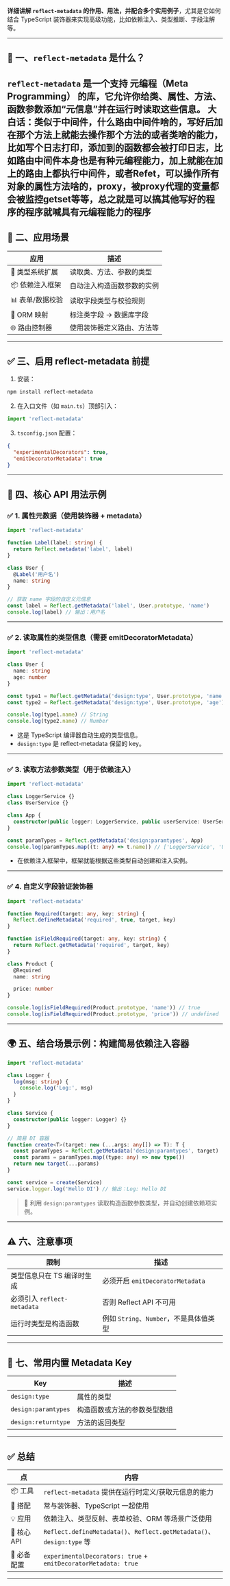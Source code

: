 **详细讲解 `reflect-metadata` 的作用、用法，并配合多个实用例子**，尤其是它如何结合 TypeScript 装饰器来实现高级功能，比如依赖注入、类型推断、字段注解等。

---

## 🧠 一、`reflect-metadata` 是什么？

`reflect-metadata` 是一个支持 **元编程（Meta Programming）** 的库，它允许你给类、属性、方法、函数参数添加“**元信息**”并在运行时读取这些信息。
大白话：类似于中间件，什么路由中间件啥的，写好后加在那个方法上就能去操作那个方法的或者类啥的能力，比如写个日志打印，添加到的函数都会被打印日志，比如路由中间件本身也是有种元编程能力，加上就能在加上的路由上都执行中间件，或者Refet，可以操作所有对象的属性方法啥的，proxy，被proxy代理的变量都会被监控getset等等，总之就是可以搞其他写好的程序的程序就喊具有元编程能力的程序
---

## 🎯 二、应用场景

| 应用         | 描述            |
| ---------- | ------------- |
| 🧱 类型系统扩展  | 读取类、方法、参数的类型  |
| 📦 依赖注入框架  | 自动注入构造函数参数的实例 |
| 📊 表单/数据校验 | 读取字段类型与校验规则   |
| 🧩 ORM 映射  | 标注类字段 → 数据库字段 |
| 🌐 路由控制器   | 使用装饰器定义路由、方法等 |

---

## ✅ 三、启用 reflect-metadata 前提

1. 安装：

```bash
npm install reflect-metadata
```

2. 在入口文件（如 `main.ts`）顶部引入：

```ts
import 'reflect-metadata'
```

3. `tsconfig.json` 配置：

```json
{
  "experimentalDecorators": true,
  "emitDecoratorMetadata": true
}
```

---

## 🚀 四、核心 API 用法示例

### ✅ 1. 属性元数据（使用装饰器 + metadata）

```ts
import 'reflect-metadata'

function Label(label: string) {
  return Reflect.metadata('label', label)
}

class User {
  @Label('用户名')
  name: string
}

// 获取 name 字段的自定义元信息
const label = Reflect.getMetadata('label', User.prototype, 'name')
console.log(label) // 输出：用户名
```

---

### ✅ 2. 读取属性的**类型信息**（需要 emitDecoratorMetadata）

```ts
import 'reflect-metadata'

class User {
  name: string
  age: number
}

const type1 = Reflect.getMetadata('design:type', User.prototype, 'name')
const type2 = Reflect.getMetadata('design:type', User.prototype, 'age')

console.log(type1.name) // String
console.log(type2.name) // Number
```

* 这是 TypeScript 编译器自动生成的类型信息。
* `design:type` 是 reflect-metadata 保留的 key。

---

### ✅ 3. 读取方法参数类型（用于依赖注入）

```ts
import 'reflect-metadata'

class LoggerService {}
class UserService {}

class App {
  constructor(public logger: LoggerService, public userService: UserService) {}
}

const paramTypes = Reflect.getMetadata('design:paramtypes', App)
console.log(paramTypes.map((t: any) => t.name)) // ['LoggerService', 'UserService']
```

* 在依赖注入框架中，框架就能根据这些类型自动创建和注入实例。

---

### ✅ 4. 自定义字段验证装饰器

```ts
import 'reflect-metadata'

function Required(target: any, key: string) {
  Reflect.defineMetadata('required', true, target, key)
}

function isFieldRequired(target: any, key: string) {
  return Reflect.getMetadata('required', target, key)
}

class Product {
  @Required
  name: string

  price: number
}

console.log(isFieldRequired(Product.prototype, 'name')) // true
console.log(isFieldRequired(Product.prototype, 'price')) // undefined
```

---

## 🌍 五、结合场景示例：构建简易依赖注入容器

```ts
import 'reflect-metadata'

class Logger {
  log(msg: string) {
    console.log('Log:', msg)
  }
}

class Service {
  constructor(public logger: Logger) {}
}

// 简易 DI 容器
function create<T>(target: new (...args: any[]) => T): T {
  const paramTypes = Reflect.getMetadata('design:paramtypes', target) || []
  const params = paramTypes.map((type: any) => new type())
  return new target(...params)
}

const service = create(Service)
service.logger.log('Hello DI') // 输出：Log: Hello DI
```

> 🎯 利用 `design:paramtypes` 读取构造函数参数类型，并自动创建依赖项实例。

---

## ⚠️ 六、注意事项

| 限制                      | 描述                           |
| ----------------------- | ---------------------------- |
| 类型信息只在 TS 编译时生成         | 必须开启 `emitDecoratorMetadata` |
| 必须引入 `reflect-metadata` | 否则 Reflect API 不可用           |
| 运行时类型是构造函数              | 例如 `String`、`Number`，不是具体值类型 |

---

## 🧾 七、常用内置 Metadata Key

| Key                 | 描述             |
| ------------------- | -------------- |
| `design:type`       | 属性的类型          |
| `design:paramtypes` | 构造函数或方法的参数类型数组 |
| `design:returntype` | 方法的返回类型        |

---

## ✅ 总结

| 点         | 内容                                                                 |
| --------- | ------------------------------------------------------------------ |
| 📦 工具     | `reflect-metadata` 提供在运行时定义/获取元信息的能力                               |
| 🔧 搭配     | 常与装饰器、TypeScript 一起使用                                              |
| 💡 应用     | 依赖注入、类型反射、表单校验、ORM 等场景广泛使用                                         |
| 📌 核心 API | `Reflect.defineMetadata()`、`Reflect.getMetadata()`、`design:type` 等 |
| 🚀 必备配置   | `experimentalDecorators: true` + `emitDecoratorMetadata: true`     |

---